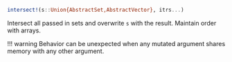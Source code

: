 ```julia
intersect!(s::Union{AbstractSet,AbstractVector}, itrs...)
```

Intersect all passed in sets and overwrite `s` with the result. Maintain order with arrays.

!!! warning
    Behavior can be unexpected when any mutated argument shares memory with any other argument.


